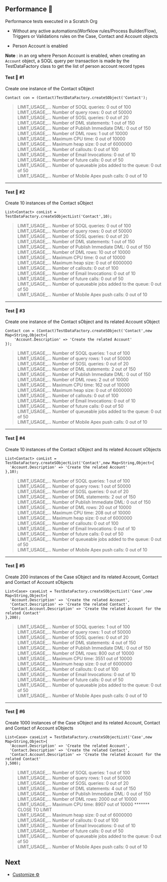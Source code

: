 ## Performance 🚀

Performance tests executed in a Scratch Org

* Without any active automations(Worfklow rules/Process Builder/Flow), Triggers or Validations rules on the Case, Contact and Account objects

* Person Account is enabled 

**Note** : in an org where Person Account is enabled, when creating an `Account` object, a SOQL query per transaction is made by the TestDataFactory class to get the list of person account record types  


#### Test 🧪 #1

Create one instance of the Contact sObject

  ```apex
  Contact con = (Contact)TestDataFactory.createSObject('Contact');
  ```


> LIMIT_USAGE_… Number of SOQL queries: 0 out of 100<br/>
  LIMIT_USAGE_… Number of query rows: 0 out of 50000<br/>
  LIMIT_USAGE_… Number of SOSL queries: 0 out of 20<br/>
  LIMIT_USAGE_… Number of DML statements: 1 out of 150<br/>
  LIMIT_USAGE_… Number of Publish Immediate DML: 0 out of 150<br/>
  LIMIT_USAGE_… Number of DML rows: 1 out of 10000<br/>
  LIMIT_USAGE_… Maximum CPU time: 0 out of 10000<br/>
  LIMIT_USAGE_… Maximum heap size: 0 out of 6000000<br/>
  LIMIT_USAGE_… Number of callouts: 0 out of 100<br/>
  LIMIT_USAGE_… Number of Email Invocations: 0 out of 10<br/>
  LIMIT_USAGE_… Number of future calls: 0 out of 50<br/>
  LIMIT_USAGE_… Number of queueable jobs added to the queue: 0 out of 50<br/>
  LIMIT_USAGE_… Number of Mobile Apex push calls: 0 out of 10<br/>
  
---

#### Test 🧪 #2

Create 10 instances of the Contact sObject

  ```apex
  List<Contact> conList = TestDataFactory.createSObjectList('Contact',10);
  ```


> LIMIT_USAGE_… Number of SOQL queries: 0 out of 100<br/>
  LIMIT_USAGE_… Number of query rows: 0 out of 50000<br/>
  LIMIT_USAGE_… Number of SOSL queries: 0 out of 20<br/>
  LIMIT_USAGE_… Number of DML statements: 1 out of 150<br/>
  LIMIT_USAGE_… Number of Publish Immediate DML: 0 out of 150<br/>
  LIMIT_USAGE_… Number of DML rows: 10 out of 10000<br/>
  LIMIT_USAGE_… Maximum CPU time: 0 out of 10000<br/>
  LIMIT_USAGE_… Maximum heap size: 0 out of 6000000<br/>
  LIMIT_USAGE_… Number of callouts: 0 out of 100<br/>
  LIMIT_USAGE_… Number of Email Invocations: 0 out of 10<br/>
  LIMIT_USAGE_… Number of future calls: 0 out of 50<br/>
  LIMIT_USAGE_… Number of queueable jobs added to the queue: 0 out of 50<br/>
  LIMIT_USAGE_… Number of Mobile Apex push calls: 0 out of 10<br/>

----

#### Test 🧪 #3

Create one instance of the Contact sObject and its related Account sObject

  ```apex
  Contact con = (Contact)TestDataFactory.createSObject('Contact',new Map<String,Object>{
	  'Account.Description' => 'Create the related Account'
  });
  ```


> LIMIT_USAGE_… Number of SOQL queries: 1 out of 100<br/>
  LIMIT_USAGE_… Number of query rows: 1 out of 50000<br/>
  LIMIT_USAGE_… Number of SOSL queries: 0 out of 20<br/>
  LIMIT_USAGE_… Number of DML statements: 2 out of 150<br/>
  LIMIT_USAGE_… Number of Publish Immediate DML: 0 out of 150<br/>
  LIMIT_USAGE_… Number of DML rows: 2 out of 10000<br/>
  LIMIT_USAGE_… Maximum CPU time: 162 out of 10000<br/>
  LIMIT_USAGE_… Maximum heap size: 0 out of 6000000<br/>
  LIMIT_USAGE_… Number of callouts: 0 out of 100<br/>
  LIMIT_USAGE_… Number of Email Invocations: 0 out of 10<br/>
  LIMIT_USAGE_… Number of future calls: 0 out of 50<br/>
  LIMIT_USAGE_… Number of queueable jobs added to the queue: 0 out of 50<br/>
  LIMIT_USAGE_… Number of Mobile Apex push calls: 0 out of 10<br/>

----

#### Test 🧪 #4

Create 10 instances of the Contact sObject and its related Account sObjects

  ```apex
  List<Contact> conList = TestDataFactory.createSObjectList('Contact',new Map<String,Object>{
    'Account.Description' => 'Create the related Account'
  },10);
  ```


> LIMIT_USAGE_… Number of SOQL queries: 1 out of 100<br/>
  LIMIT_USAGE_… Number of query rows: 1 out of 50000<br/>
  LIMIT_USAGE_… Number of SOSL queries: 0 out of 20<br/>
  LIMIT_USAGE_… Number of DML statements: 2 out of 150<br/>
  LIMIT_USAGE_… Number of Publish Immediate DML: 0 out of 150<br/>
  LIMIT_USAGE_… Number of DML rows: 20 out of 10000<br/>
  LIMIT_USAGE_… Maximum CPU time: 208 out of 10000<br/>
  LIMIT_USAGE_… Maximum heap size: 0 out of 6000000<br/>
  LIMIT_USAGE_… Number of callouts: 0 out of 100<br/>
  LIMIT_USAGE_… Number of Email Invocations: 0 out of 10<br/>
  LIMIT_USAGE_… Number of future calls: 0 out of 50<br/>
  LIMIT_USAGE_… Number of queueable jobs added to the queue: 0 out of 50<br/>
  LIMIT_USAGE_… Number of Mobile Apex push calls: 0 out of 10<br/>


----

#### Test 🧪 #5

Create 200 instances of the Case sObject and its related Account, Contact and Contact of Account sObjects

  ```apex
  List<Case> caseList = TestDataFactory.createSObjectList('Case',new Map<String,Object>{
    'Account.Description' => 'Create the related Account',
    'Contact.Description' => 'Create the related Contact',
    'Contact.Account.Description' => 'Create the related Account for the related Contact'
  },200);
  ```


> LIMIT_USAGE_… Number of SOQL queries: 1 out of 100<br/>
  LIMIT_USAGE_… Number of query rows: 1 out of 50000<br/>
  LIMIT_USAGE_… Number of SOSL queries: 0 out of 20<br/>
  LIMIT_USAGE_… Number of DML statements: 4 out of 150<br/>
  LIMIT_USAGE_… Number of Publish Immediate DML: 0 out of 150<br/>
  LIMIT_USAGE_… Number of DML rows: 800 out of 10000<br/>
  LIMIT_USAGE_… Maximum CPU time: 3551 out of 10000<br/>
  LIMIT_USAGE_… Maximum heap size: 0 out of 6000000<br/>
  LIMIT_USAGE_… Number of callouts: 0 out of 100<br/>
  LIMIT_USAGE_… Number of Email Invocations: 0 out of 10<br/>
  LIMIT_USAGE_… Number of future calls: 0 out of 50<br/>
  LIMIT_USAGE_… Number of queueable jobs added to the queue: 0 out of 50<br/>
  LIMIT_USAGE_… Number of Mobile Apex push calls: 0 out of 10<br/>

----

#### Test 🧪 #6

Create 1000 instances of the Case sObject and its related Account, Contact and Contact of Account sObjects

  ```apex
  List<Case> caseList = TestDataFactory.createSObjectList('Case',new Map<String,Object>{
    'Account.Description' => 'Create the related Account',
    'Contact.Description' => 'Create the related Contact',
    'Contact.Account.Description' => 'Create the related Account for the related Contact'
  },500);
  ```


> LIMIT_USAGE_… Number of SOQL queries: 1 out of 100<br/>
  LIMIT_USAGE_… Number of query rows: 1 out of 50000<br/>
  LIMIT_USAGE_… Number of SOSL queries: 0 out of 20<br/>
  LIMIT_USAGE_… Number of DML statements: 4 out of 150<br/>
  LIMIT_USAGE_… Number of Publish Immediate DML: 0 out of 150<br/>
  LIMIT_USAGE_… Number of DML rows: 2000 out of 10000<br/>
  LIMIT_USAGE_… Maximum CPU time: 8907 out of 10000 ******* CLOSE TO LIMIT<br/>
  LIMIT_USAGE_… Maximum heap size: 0 out of 6000000<br/>
  LIMIT_USAGE_… Number of callouts: 0 out of 100<br/>
  LIMIT_USAGE_… Number of Email Invocations: 0 out of 10<br/>
  LIMIT_USAGE_… Number of future calls: 0 out of 50<br/>
  LIMIT_USAGE_… Number of queueable jobs added to the queue: 0 out of 50<br/>
  LIMIT_USAGE_… Number of Mobile Apex push calls: 0 out of 10<br/>


## Next

* [Customize ⚙️](CUSTOMIZE.md)

